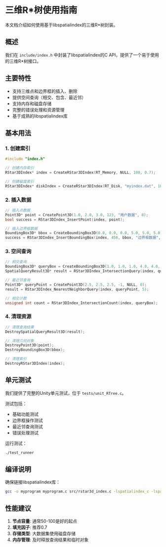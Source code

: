 # 三维R*树使用指南

本文档介绍如何使用基于libspatialindex的三维R*树封装。

## 概述

我们在 `include/index.h` 中封装了libspatialindex的C API，提供了一个易于使用的三维R*树接口。

## 主要特性

- 支持三维点和边界框的插入、删除
- 提供空间查询（相交、包含、最近邻）
- 支持内存和磁盘存储
- 完整的错误处理和资源管理
- 基于成熟的libspatialindex库

## 基本用法

### 1. 创建索引

```c
#include "index.h"

// 创建内存索引
RStar3DIndex* index = CreateRStar3DIndex(RT_Memory, NULL, 100, 0.7);

// 创建磁盘索引  
RStar3DIndex* diskIndex = CreateRStar3DIndex(RT_Disk, "myindex.dat", 100, 0.7);
```

### 2. 插入数据

```c
// 插入点数据
Point3D* point = CreatePoint3D(1.0, 2.0, 3.0, 123, "用户数据", 8);
bool success = RStar3DIndex_InsertPoint(index, point);

// 插入边界框数据
BoundingBox3D* bbox = CreateBoundingBox3D(0.0, 0.0, 0.0, 5.0, 5.0, 5.0);
success = RStar3DIndex_InsertBoundingBox(index, 456, bbox, "边界框数据", 10);
```

### 3. 空间查询

```c
// 相交查询
BoundingBox3D* queryBox = CreateBoundingBox3D(1.0, 1.0, 1.0, 4.0, 4.0, 4.0);
SpatialQueryResult3D* result = RStar3DIndex_IntersectionQuery(index, queryBox);

// 最近邻查询
Point3D* queryPoint = CreatePoint3D(2.5, 2.5, 2.5, -1, NULL, 0);
result = RStar3DIndex_NearestNeighborQuery(index, queryPoint, 5);

// 相交计数
unsigned int count = RStar3DIndex_IntersectionCount(index, queryBox);
```

### 4. 清理资源

```c
// 清理查询结果
DestroySpatialQueryResult3D(result);

// 清理几何对象
DestroyPoint3D(point);
DestroyBoundingBox3D(bbox);

// 清理索引
DestroyRStar3DIndex(index);
```

## 单元测试

我们提供了完整的Unity单元测试，位于 `tests/unit_RTree.c`。

测试包括：
- 基础功能测试
- 边界框操作测试  
- 最近邻查询测试
- 错误处理测试

运行测试：
```bash
./test_runner
```

## 编译说明

确保链接libspatialindex库：
```bash
gcc -o myprogram myprogram.c src/rstar3d_index.c -lspatialindex_c -lspatialindex -lm
```

## 性能建议

1. **节点容量**: 通常50-100是好的起点
2. **填充因子**: 推荐0.7
3. **存储类型**: 大数据集使用磁盘存储
4. **内存管理**: 及时释放查询结果和临时对象 